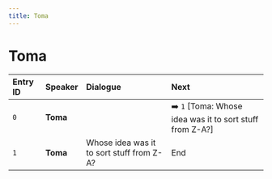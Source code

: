 ```yaml
---
title: Toma
---
```


# Toma


| Entry ID | Speaker | Dialogue | Next |
| :------- | :------ | :------- | :------------ |
| `0` | **Toma** |  | ➡️ `1` \[Toma: Whose idea was it to sort stuff from Z\-A?\] |
| `1` | **Toma** | Whose idea was it to sort stuff from Z\-A? | End |
